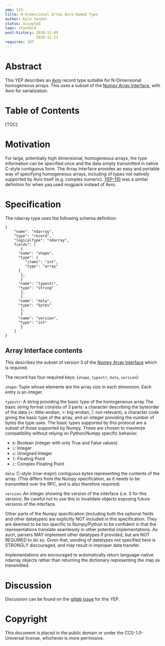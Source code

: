 ```yaml
---
yep: 113
title: N-Dimensional Array Avro Named Type
author: Kyle Sunden
status: accepted
tags: standard
post-history: 2020-12-09
              2020-12-21
requires: 107
---
```


# Abstract

This YEP describes an [Avro](https://avro.apache.org/docs/current/spec.html) record type suitable for N-Dimensional homogeneous arrays.
This uses a subset of the [Numpy Array Interface](https://docs.scipy.org/doc/numpy/reference/arrays.interface.html), with Avro for serialization.

# Table of Contents

[TOC]

# Motivation

For large, potentially high dimensional, homogeneous arrays, the type information can be specified once and the data simply transmitted in native C-style contiguous form.
The Array Interface provides an easy and portable way of specifying homogeneous arrays, including of types not natively supported by Avro itself (e.g. complex numeric).
[YEP-110](../110) was a similar definition for when yaq used msgpack instead of Avro.

# Specification

The ndarray type uses the following schema definition:
	
```
{
    "name": "ndarray",
    "type": "record",
    "logicalType": "ndarray",
    fields": [
       {
	  "name": "shape",
	  "type": {
	     "items": "int",
	     "type": "array"
	  }
       },
       {
	  "name": "typestr",
	  "type": "string"
       },
       {
	  "name": "data",
	  "type": "bytes"
       },
       {
	  "name": "version",
	  "type": "int"
       }
    ]
}
```

## Array Interface contents

This describes the subset of version 3 of the [Numpy Array Interface](https://docs.scipy.org/doc/numpy/reference/arrays.interface.html) which is required.

The record has four required keys: (`shape`, `typestr`, `data`, `version`):

`shape`: Tuple whose elements are the array size in each dimension. Each entry is an integer.

`typestr`: A string providing the basic type of the homogeneous array The basic string format consists of 3 parts: a character describing the byteorder of the data (<: little-endian, >: big-endian, |: not-relevant), a character code giving the basic type of the array, and an integer providing the number of bytes the type uses.
The basic types supported by this protocol are a subset of those supported by Numpy.
These are chosen to maximize compatibility without relying on Python/Numpy specific behavior.

- `b`: Boolean (integer with only True and False values)
- `i`: Integer
- `u`: Unsigned Integer
- `f`: Floating Point
- `c`: Complex Floating Point

`data`: C-style (row-major) contiguous *bytes* representing the contents of the array. (This differs from the Numpy specification, as it needs to be transmitted over the RPC, and is also therefore required)

`version`: An integer showing the version of the interface (i.e. 3 for this version). Be careful not to use this to invalidate objects exposing future versions of the interface.

Other parts of the Numpy specification (including both the optional fields and other datatypes) are explicitly NOT included in this specification.
They are deemed to be too specific to Numpy/Python to be confident in that the representations translate seamlessly in other potential implementations.
As such, parsers MAY implement other datatypes if provided, but are NOT REQUIRED to do so.
Given that, sending of datatypes not specified here is STRONGLY discouraged, and may result in improper data transfer.

Implementations are encouraged to automatically return language-native ndarray objects rather than returning the dictionary representing the map as transmitted.

# Discussion

Discussion can be found on the [gitlab issue](https://gitlab.com/yaq/yeps/-/issues/27) for this YEP.

# Copyright

This document is placed in the public domain or under the
CC0-1.0-Universal license, whichever is more permissive.
